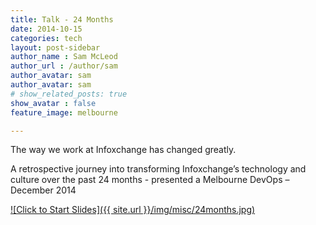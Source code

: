 ```yaml
---
title: Talk - 24 Months
date: 2014-10-15
categories: tech
layout: post-sidebar
author_name : Sam McLeod
author_url : /author/sam
author_avatar: sam
author_avatar: sam
# show_related_posts: true
show_avatar : false
feature_image: melbourne

---
```


The way we work at Infoxchange has changed greatly.

A retrospective journey into transforming Infoxchange’s technology and culture over the past 24 months - presented a Melbourne DevOps – December 2014

[![Click to Start Slides]({{ site.url }}/img/misc/24months.jpg)](https://smcleod.net/files/24_Months.pdf)